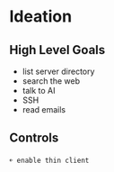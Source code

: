 # Ideation

## High Level Goals

- list server directory
- search the web
- talk to AI
- SSH
- read emails

## Controls

```text
￩ enable thin client
```
